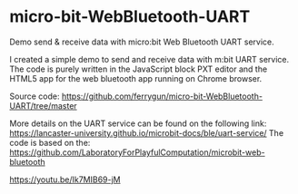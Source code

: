 # micro-bit-WebBluetooth-UART

Demo send & receive data with micro:bit Web Bluetooth UART service.

I created a simple demo to send and receive data with m:bit UART service. The code is purely written in the JavaScript block PXT editor and the HTML5 app for the web bluetooth app running on Chrome browser.

Source code: 
https://github.com/ferrygun/micro-bit-WebBluetooth-UART/tree/master

More details on the UART service can be found on the following link:
https://lancaster-university.github.io/microbit-docs/ble/uart-service/
The code is based on the:
https://github.com/LaboratoryForPlayfulComputation/microbit-web-bluetooth

https://youtu.be/Ik7MIB69-jM
